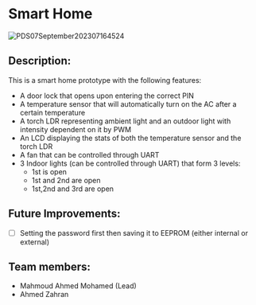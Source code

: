 # Smart Home
![PDS07September202307164524](https://github.com/Ahmed-Zahran-AZ/Smart-Home/assets/103266615/d605bf48-7b57-4201-a60b-7b2a4986e355)


## Description:
This is a smart home prototype with the following features:
- A door lock that opens upon entering the correct PIN
- A temperature sensor that will automatically turn on the AC after a certain temperature
- A torch LDR representing ambient light and an outdoor light with intensity dependent on it by PWM
- An LCD displaying the stats of both the temperature sensor and the torch LDR
- A fan that can be controlled through UART
- 3 Indoor lights (can be controlled through UART) that form 3 levels:
  - 1st is open
  - 1st and 2nd are open
  - 1st,2nd and 3rd are open

## Future Improvements:
- [ ] Setting the password first then saving it to EEPROM (either internal or external)

## Team members:
* Mahmoud Ahmed Mohamed (Lead)
* Ahmed Zahran




